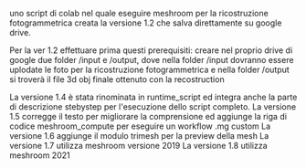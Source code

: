 uno script di colab nel quale eseguire meshroom per la ricostruzione fotogrammetrica
creata la versione 1.2 che salva direttamente su google drive. 

Per la ver 1.2 effettuare prima questi prerequisiti:
creare nel proprio drive di google due folder /input e /output, dove nella folder /input dovranno essere uplodate le foto per la ricostruzione fotogrammetrica e nella folder /output si troverà il file 3d obj finale ottenuto con la recostruction

La versione 1.4 è stata rinominata in runtime_script ed integra anche la parte di descrizione stebystep per l'esecuzione dello script completo.
La versione 1.5 corregge il testo per migliorare la comprensione ed aggiunge la riga di codice meshroom_compute per eseguire un workflow .mg custom
La versione 1.6 aggiunge il modulo trimesh per la preview della mesh
La versione 1.7 utilizza meshroom versione 2019
La versione 1.8 utilizza meshroom 2021
